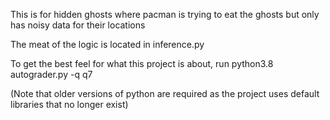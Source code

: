 This is for hidden ghosts where pacman is trying to eat the ghosts but only has noisy data for their locations

The meat of the logic is located in inference.py

To get the best feel for what this project is about, run python3.8 autograder.py -q q7 

(Note that older versions of python are required as the project uses default libraries that no longer exist)
